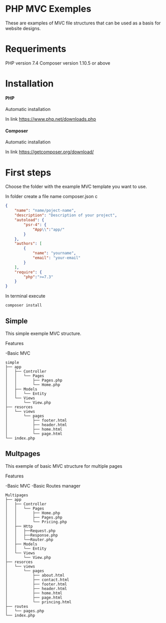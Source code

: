 # PHP MVC Exemples

These are examples of MVC file structures that can be used as a basis for website designs.

# Requeriments

PHP version 7.4
Composer version 1.10.5 or above

# Installation

#### PHP

Automatic installation

In link https://www.php.net/downloads.php

#### Composer

Automatic installation

In link https://getcomposer.org/download/

# First steps

Choose the folder with the example MVC template you want to use.

In folder create a file name composer.json c

```json
{
    "name": "name/poject-name",
    "description": "Description of your project",    
    "autoload": {
        "psr-4": {
            "App\\":"app/"
        }
    },
    "authors": [
        {
            "name": "yourname",
            "email": "your-email"
        }
    ],
    "require": {
        "php":">=7.3"
    }
}
```

In terminal execute 

```sh
composer install
```


## Simple

This simple exemple MVC structure.

Features

-Basic MVC

```
simple
├── app
│   ├── Controller
│   │   └── Pages
│   │       ├── Pages.php
│   │       └── Home.php
│   ├── Models
│   │   └── Entity
│   └── Views
│       └── View.php
├── resorces
│   └── views
│       └── pages
│           ├── footer.html
│           ├── header.html
│           ├── home.html
│           └── page.html
└── index.php
```
## Multpages
This exemple of basic MVC structure for multiple pages

Features

-Basic MVC
-Basic Routes manager

```
Multipages
├── app
│   ├── Controller
│   │   └── Pages
│   │       ├── Home.php
│   │       ├── Pages.php
│   │       └── Pricing.php
│   ├── Http
│   │   ├──Request.php
│   │   ├──Response.php
│   │   └──Router.php
│   ├── Models
│   │   └── Entity
│   └── Views
│       └── View.php
├── resorces
│   └── views
│       └── pages
│           ├── about.html
│           ├── contact.html
│           ├── footer.html
│           ├── header.html
│           ├── home.html
│           ├── page.html
│           └── princing.html
├── routes
│   └── pages.php
└── index.php
```